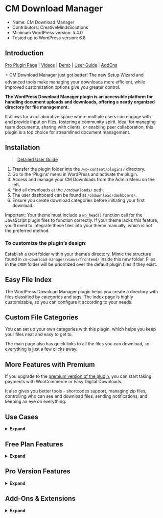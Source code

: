 # CM Download Manager

* Name: CM Download Manager
* Contributors: CreativeMindsSolutions
* Minimum WordPress version: 5.4.0
* Tested up to WordPress version: 6.8

## Introduction

[Pro Plugin Page](https://www.cminds.com/wordpress-plugins-library/downloadsmanager/) | [Videos](https://www.videolessonsplugin.com/video-lesson/lesson/download-file-manager-plugin/)  | [Demo](https://www.downloadmanagerplugin.com/) | [User Guide](https://creativeminds.helpscoutdocs.com/category/8-download-manager-cmdm) | [AddOns](https://www.cminds.com/wordpress-plugins-library/?showfilter=No&tags=DownloadAddOn) 

⭐ CM Download Manager just got better! The new Setup Wizard and advanced tools make managing your downloads more efficient, while improved customization options give you greater control.

**The WordPress Download Manager plugin is an accessible platform for handling document uploads and downloads, offering a neatly organized directory for file management.**

It allows for a collaborative space where multiple users can engage with and provide input on files, fostering a community spirit. Ideal for managing team documents, sharing with clients, or enabling peer collaboration, this plugin is a top choice for streamlined document management.

## Installation

> [Detailed User Guide](https://creativeminds.helpscoutdocs.com/category/8-download-manager-cmdm)

1. Transfer the plugin folder into the `/wp-content/plugins/` directory.
2. Go to the ‘Plugins’ menu in WordPress and activate the plugin.
3. Access and manage your CM Downloads from the Admin Menu on the left.
4. Find all downloads at the `/cmdownloads/` path.
5. The user dashboard can be found at `/cmdownload/dashboard/`.
6. Ensure you create download categories before initiating your first download.

Important: Your theme must include a `wp_head()` function call for the JavaScript plugin files to function correctly. If your theme lacks this feature, you’ll need to integrate these files into your theme manually, which is not the preferred method.

### To customize the plugin’s design:

Establish a `CMDM` folder within your theme’s directory. Mimic the structure found in `cm-download-manager/views/frontend/` inside this new folder. Files in the `CMDM` folder will be prioritized over the default plugin files if they exist.

## Easy File Index

The WordPress Download Manager plugin helps you create a directory with files classified by categories and tags. The index page is highly customizable, so you can configure it according to your needs.

## Custom File Categories

You can set up your own categories with this plugin, which helps you keep your files neat and easy to get to.

The main page also has quick links to all the files you can download, so everything is just a few clicks away.

## More Features with Premium

If you upgrade to the [premium version of the plugin](https://www.cminds.com/wordpress-plugins-library/downloadsmanager/), you can start taking payments with WooCommerce or Easy Digital Downloads.

It also gives you better tools - shortcodes support, managing zip files, controlling who can see and download files, sending notifications, and keeping an eye on everything.

## Use Cases

<details><summary> <b>Expand</b> </summary>

* **Plugin Directory** - Sets up a directory for plugins, mirroring the functionality of the standard WordPress Plugins Directory.
* **Download Tally** - Keeps a count of how many times each file has been downloaded.
* **User Forum** - Provides a space for users to engage, vote, and discuss topics related to each download.
* **Customer Queries** - Offers answers to questions posed by retail customers.
* **File Organization** - Keeps files sorted within a directory framework.
* **Music File Management** - Handles music file downloads and offers a preview listening option before downloading.
* **Video File Management** - Manages video file downloads and provides a preview option before downloading.
* **Access Permissions for User Groups** - Administers download access permissions for various user groups.
* **Fees for File Transfers** - Implements charges for users to upload or download files.

</details>

## Free Plan Features

<details><summary> <b>Expand</b> </summary>

* Features a download tracker for all files, complete with search and filter capabilities.
* Allows users to vote on each download.
* Offers categorized downloads for better organization.
* Supports basic shortcodes for displaying index and user dashboard pages.
* Enables administrators to oversee download management.
* Download pages support displaying screenshots and featured image.
* Integrates a dedicated support forum for each downloadable item.
* Provides multiple customization options for templates.
* Includes an internal search engine to sift through downloads.
* Lets administrators specify supported file formats.
* Admin can choose user roles that are able to upload, view and download files.
* Localization support.
* Permits users to monitor their download history via their profile.
* Sends email alerts to users for new support queries submitted.

</details>

## Pro Version Features

<details><summary> <b>Expand</b> </summary>

> [Pro Version Detailed Feature List](https://www.cminds.com/wordpress-plugins-library/downloadsmanager/#features)

* **Multiple-File Upload** - Offers the capability to upload several files to a download page, with individual titles for each file. Users have the option to download these files either as a zip or individually.
* **MicroPayment System** - Enables the allocation or deduction of virtual currency depending on the specific use-case scenario.
* **User Group Access Control** - Allows setting up download permissions based on user groups. Administrators can set overarching permissions, while users can customize access for each download.
* **Social Media Connectivity** - Provides seamless integration with social media platforms like Facebook and LinkedIn for user registration. [View Image One](http://www.cminds.com/wp-content/uploads/edd/image1.png), [View Image 2](http://www.cminds.com/wp-content/uploads/edd/cm-answers-image2.png)
* **Shortcodes/Widgets** - Create lists for top contributors, recent updates, and usually a list of downloadable items.
* **Viewing Permissions** - Determines for each download if it’s available to users who are not logged in. For downloads restricted to logged-in users, administrators can specify which user roles have viewing access. This setting can be configured by the Admin or users can be allowed to set their own viewing preferences. [View Image](http://static.cminds.com/wp-content/uploads/cmdm/CMDM91.png)
* **Download Password Security** - Ensures downloads are safeguarded with password protection. [View Image](http://www.cminds.com/wp-content/uploads/edd/22-06-2013-22-33-08.jpg)
* **Preview Capability** - Enables viewing of downloadable content such as PDF, DOC, and XLS files through an external viewer Google Docs.
* **Enhanced Alerts** - Allows for sending personalized email notifications to content creators, alerts users about new uploads, and informs admins of submissions awaiting approval.
* **Role-Based Upload Control** - Specifies which user roles have the authority to add new downloads. [View Image](http://www.cminds.com/wp-content/uploads/edd/22-06-2013-22-39-35.jpg)
* **External Linking and Shortcodes** - Enables the addition of an external URL or a Shortcode on the download page as an alternative to file uploads. This feature is handy for linking with other plugins, especially those that handle checkout systems and digital product sales. [View Example of EDD integration](http://www.cminds.com/wp-content/uploads/edd/22-06-2013-22-41-44.jpg) , [View Example of User Selection](http://www.cminds.com/wp-content/uploads/edd/22-06-2013-22-44-14.jpg)
* **Associated Downloads Display** - Exhibits downloads that are similar or relevant on the download page. [View Image](http://www.cminds.com/wp-content/uploads/edd/22-06-2013-22-45-53.jpg)
* **Enhanced Download Page** - Introduces additional tabs for in-depth descriptions of downloads, manageable by the admin via settings.
* **Advanced Search Functionality** - Enables sorting of search outcomes by date, type of download, and user identity.
* **Comment Moderation** - Provides administrators with the ability to oversee and regulate user comments. [View Image](http://www.cminds.com/wp-content/uploads/edd/22-06-2013-22-47-33.jpg)
* **Streamlined Comment Approval** - Allows administrators to set up a list of users whose comments and replies are automatically approved without moderation. [View Image](http://www.cminds.com/wp-content/uploads/edd/22-06-2013-22-47-33.jpg)
* **Multisite Compatibility** - The feature is compatible with WordPress multisite networks.
* **User Profile Creation** - The system auto-creates a public user profile page displaying the user’s download count and social media links. [View Image](http://www.cminds.com/wp-content/uploads/edd/22-06-2013-22-49-22.jpg)
* **Gravatar**: Enables the display of a Gravatar adjacent to the username and within the user’s profile. [View Image](http://www.cminds.com/wp-content/uploads/edd/22-06-2013-22-49-22.jpg)
* **Comment Ordering**: Enables the sorting of comments on the Download page by either newest first or oldest first.
* **Language Adaptability**: The user interface is available in multiple languages for the frontend.
* **Download Visibility Counter**: Tracks and displays the number of views for each download, with customizable settings for counting views.
* **Permalink Customization**: Provides the option to modify the default permalink from /cmdownloads to a preferred directory.
* **Support Forum Removal**: Allows for the removal of the support forum and additional tabs from the Download page.
* **Slideshow Deactivation**: Gives the option to disable the slideshow feature.
* **First-Time User Disclaimer**: Adds a feature to present a disclaimer to new users.
* **Gratitude Message Removal**: Removes the CMinds Gratitude message from the footer.
* **Google Docs Viewer Link**: Integrates external links to view supported Google Docs file types via Google Docs viewer.
* **MP3 Player Integration**: Embeds an MP3 player for direct music file playback.
* **Index Display Preferences**: Offers a choice between a list or tile view for the downloads index.
* **Social Sharing Widget**: Incorporates a social sharing tool on the question page.
* **Download Reporting**: Provides detailed logs and statistics for downloads, including individual downloader tracking.
* **FTP Storage Option**: Allows for the use of FTP storage as an alternative to local website storage for files.

</details>

##  Add-Ons & Extensions

<details><summary> <b>Expand</b> </summary>

*  [CM MicroPayments](https://www.cminds.com/wordpress-plugins-library/micropayments/)
*  [CM Client Zone](https://www.cminds.com/wordpress-plugins-library/client-download-zone-wordpress)
*  [CM Payments](https://www.cminds.com/wordpress-plugins-library/download-manager-payment-addon-wordpress-creativeminds/)
*  [PeepSo Integration for Download and File Manager Plugin](https://www.cminds.com/wordpress-plugins-library/cm-downlaod-manager-peepso-integration-addon-wordpress/)
*  [CM Download and File Manager Widgets](https://www.cminds.com/wordpress-plugins-library/purchase-cm-download-manager-widgets-add-on-for-wordpress/)
*  [CM Downloads Anonymous Posting](https://www.cminds.com/wordpress-plugins-library/cm-downloads-anonymous-posting/)
*  [CM User Registration for Downloads Manager](https://www.cminds.com/wordpress-plugins-library/cm-user-registration-for-downloads-manager-addon-for-wordpress-by-creativeminds/)
*  [CM Video Courses Plugin](https://www.cminds.com/wordpress-plugins-library/purchase-cm-video-lessons-manager-plugin-for-wordpress/)

</details>
